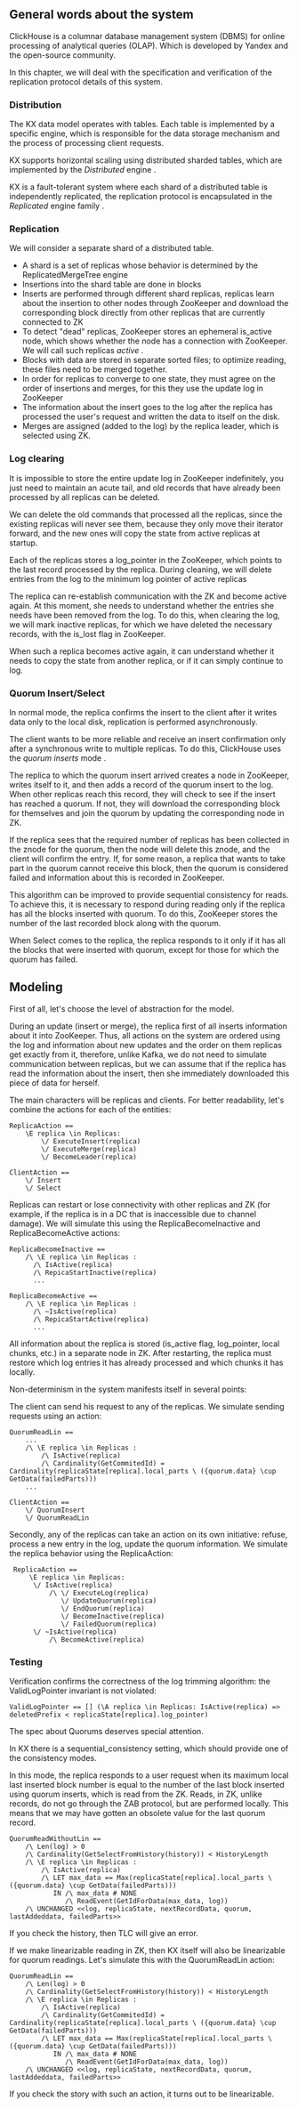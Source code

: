 ## General words about the system

ClickHouse is a columnar database management system (DBMS) for online processing of analytical queries (OLAP). Which is developed by Yandex and the open-source community.

In this chapter, we will deal with the specification and verification of the replication protocol details of this system.

### [](https://github.com/VadimPlh/Arrival/blob/master/diploma/1-modeling.md#%D1%80%D0%B0%D1%81%D0%BF%D1%80%D0%B5%D0%B4%D0%B5%D0%BB%D0%B5%D0%BD%D0%BD%D0%BE%D1%81%D1%82%D1%8C)Distribution

The KX data model operates with tables. Each table is implemented by a specific engine, which is responsible for the data storage mechanism and the process of processing client requests.

KX supports horizontal scaling using distributed sharded tables, which are implemented by the _Distributed_ engine .

KX is a fault-tolerant system where each shard of a distributed table is independently replicated, the replication protocol is encapsulated in the _Replicated_ engine family .

### [](https://github.com/VadimPlh/Arrival/blob/master/diploma/1-modeling.md#%D1%80%D0%B5%D0%BF%D0%BB%D0%B8%D0%BA%D0%B0%D1%86%D0%B8%D1%8F)Replication

We will consider a separate shard of a distributed table.

-   A shard is a set of replicas whose behavior is determined by the ReplicatedMergeTree engine
-   Insertions into the shard table are done in blocks
-   Inserts are performed through different shard replicas, replicas learn about the insertion to other nodes through ZooKeeper and download the corresponding block directly from other replicas that are currently connected to ZK
-   To detect "dead" replicas, ZooKeeper stores an ephemeral is_active node, which shows whether the node has a connection with ZooKeeper. We will call such replicas _active_ .
-   Blocks with data are stored in separate sorted files; to optimize reading, these files need to be merged together.
-   In order for replicas to converge to one state, they must agree on the order of insertions and merges, for this they use the update log in ZooKeeper
-   The information about the insert goes to the log after the replica has processed the user's request and written the data to itself on the disk.
-   Merges are assigned (added to the log) by the replica leader, which is selected using ZK.

### [](https://github.com/VadimPlh/Arrival/blob/master/diploma/1-modeling.md#%D0%BE%D1%82%D1%87%D0%B8%D1%81%D1%82%D0%BA%D0%B0-%D0%BB%D0%BE%D0%B3%D0%B0)Log clearing

It is impossible to store the entire update log in ZooKeeper indefinitely, you just need to maintain an acute tail, and old records that have already been processed by all replicas can be deleted.

We can delete the old commands that processed all the replicas, since the existing replicas will never see them, because they only move their iterator forward, and the new ones will copy the state from active replicas at startup.

Each of the replicas stores a log_pointer in the ZooKeeper, which points to the last record processed by the replica. During cleaning, we will delete entries from the log to the minimum log pointer of active replicas

The replica can re-establish communication with the ZK and become active again. At this moment, she needs to understand whether the entries she needs have been removed from the log. To do this, when clearing the log, we will mark inactive replicas, for which we have deleted the necessary records, with the is_lost flag in ZooKeeper.

When such a replica becomes active again, it can understand whether it needs to copy the state from another replica, or if it can simply continue to log.

### [](https://github.com/VadimPlh/Arrival/blob/master/diploma/1-modeling.md#quorum-insertselect)Quorum Insert/Select

In normal mode, the replica confirms the insert to the client after it writes data only to the local disk, replication is performed asynchronously.

The client wants to be more reliable and receive an insert confirmation only after a synchronous write to multiple replicas. To do this, ClickHouse uses the _quorum inserts_ mode .

The replica to which the quorum insert arrived creates a node in ZooKeeper, writes itself to it, and then adds a record of the quorum insert to the log. When other replicas reach this record, they will check to see if the insert has reached a quorum. If not, they will download the corresponding block for themselves and join the quorum by updating the corresponding node in ZK.

If the replica sees that the required number of replicas has been collected in the znode for the quorum, then the node will delete this znode, and the client will confirm the entry. If, for some reason, a replica that wants to take part in the quorum cannot receive this block, then the quorum is considered failed and information about this is recorded in ZooKeeper.

This algorithm can be improved to provide sequential consistency for reads. To achieve this, it is necessary to respond during reading only if the replica has all the blocks inserted with quorum. To do this, ZooKeeper stores the number of the last recorded block along with the quorum.

When Select comes to the replica, the replica responds to it only if it has all the blocks that were inserted with quorum, except for those for which the quorum has failed.

## [](https://github.com/VadimPlh/Arrival/blob/master/diploma/1-modeling.md#%D0%BC%D0%BE%D0%B4%D0%B5%D0%BB%D0%B8%D1%80%D0%BE%D0%B2%D0%B0%D0%BD%D0%B8%D0%B5)Modeling

First of all, let's choose the level of abstraction for the model.

During an update (insert or merge), the replica first of all inserts information about it into ZooKeeper. Thus, all actions on the system are ordered using the log and information about new updates and the order on them replicas get exactly from it, therefore, unlike Kafka, we do not need to simulate communication between replicas, but we can assume that if the replica has read the information about the insert, then she immediately downloaded this piece of data for herself.

The main characters will be replicas and clients. For better readability, let's combine the actions for each of the entities:

```
ReplicaAction ==
    \E replica \in Replicas:
        \/ ExecuteInsert(replica)
        \/ ExecuteMerge(replica)
        \/ BecomeLeader(replica)

ClientAction ==
    \/ Insert
    \/ Select
```

Replicas can restart or lose connectivity with other replicas and ZK (for example, if the replica is in a DC that is inaccessible due to channel damage). We will simulate this using the ReplicaBecomeInactive and ReplicaBecomeActive actions:

```
ReplicaBecomeInactive ==
    /\ \E replica \in Replicas :
      /\ IsActive(replica)
      /\ RepicaStartInactive(replica)
      ...

ReplicaBecomeActive ==
    /\ \E replica \in Replicas :
      /\ ~IsActive(replica)
      /\ RepicaStartActive(replica)
      ...
```

All information about the replica is stored (is_active flag, log_pointer, local chunks, etc.) in a separate node in ZK. After restarting, the replica must restore which log entries it has already processed and which chunks it has locally.

Non-determinism in the system manifests itself in several points:

The client can send his request to any of the replicas. We simulate sending requests using an action:

```
QuorumReadLin ==
    ...
    /\ \E replica \in Replicas :
        /\ IsActive(replica)
        /\ Cardinality(GetCommitedId) = Cardinality(replicaState[replica].local_parts \ ({quorum.data} \cup GetData(failedParts)))
    ...

ClientAction ==
    \/ QuorumInsert
    \/ QuorumReadLin
```

Secondly, any of the replicas can take an action on its own initiative: refuse, process a new entry in the log, update the quorum information. We simulate the replica behavior using the ReplicaAction:

```
 ReplicaAction ==
     \E replica \in Replicas:
      \/ IsActive(replica)
          /\ \/ ExecuteLog(replica)
             \/ UpdateQuorum(replica)
             \/ EndQuorum(replica)
             \/ BecomeInactive(replica)
             \/ FailedQuorum(replica)
      \/ ~IsActive(replica)
          /\ BecomeActive(replica)
```

### [](https://github.com/VadimPlh/Arrival/blob/master/diploma/1-modeling.md#%D1%82%D0%B5%D1%81%D1%82%D0%B8%D1%80%D0%BE%D0%B2%D0%B0%D0%BD%D0%B8%D0%B5)Testing

Verification confirms the correctness of the log trimming algorithm: the ValidLogPointer invariant is not violated:

```
ValidLogPointer == [] (\A replica \in Replicas: IsActive(replica) => deletedPrefix < replicaState[replica].log_pointer)
```

The spec about Quorums deserves special attention.

In KX there is a sequential_consistency setting, which should provide one of the consistency modes.

In this mode, the replica responds to a user request when its maximum local last inserted block number is equal to the number of the last block inserted using quorum inserts, which is read from the ZK. Reads, in ZK, unlike records, do not go through the ZAB protocol, but are performed locally. This means that we may have gotten an obsolete value for the last quorum record.

```
QuorumReadWithoutLin ==
    /\ Len(log) > 0
    /\ Cardinality(GetSelectFromHistory(history)) < HistoryLength
    /\ \E replica \in Replicas :
        /\ IsActive(replica)
        /\ LET max_data == Max(replicaState[replica].local_parts \ ({quorum.data} \cup GetData(failedParts)))
           IN /\ max_data # NONE
              /\ ReadEvent(GetIdForData(max_data, log))
    /\ UNCHANGED <<log, replicaState, nextRecordData, quorum, lastAddeddata, failedParts>>
```

If you check the history, then TLC will give an error.

If we make linearizable reading in ZK, then KX itself will also be linearizable for quorum readings. Let's simulate this with the QuorumReadLin action:

```
QuorumReadLin ==
    /\ Len(log) > 0
    /\ Cardinality(GetSelectFromHistory(history)) < HistoryLength
    /\ \E replica \in Replicas :
        /\ IsActive(replica)
        /\ Cardinality(GetCommitedId) = Cardinality(replicaState[replica].local_parts \ ({quorum.data} \cup GetData(failedParts)))
        /\ LET max_data == Max(replicaState[replica].local_parts \ ({quorum.data} \cup GetData(failedParts)))
           IN /\ max_data # NONE
              /\ ReadEvent(GetIdForData(max_data, log))
    /\ UNCHANGED <<log, replicaState, nextRecordData, quorum, lastAddeddata, failedParts>>
```

If you check the story with such an action, it turns out to be linearizable.